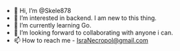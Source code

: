 - 👋 Hi, I’m @Skele878
- 👀 I’m interested in backend. I am new to this thing.
- 🌱 I’m currently learning  Go.
- 💞️ I’m looking forward to collaborating with anyone i can. 
- 📫 How to reach me - IsraNecropol@gmail.com

<!---
Skele878/Skele878 is a ✨ special ✨ repository because its `README.md` (this file) appears on your GitHub profile.
You can click the Preview link to take a look at your changes.
--->
